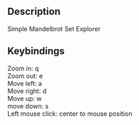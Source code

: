 ## Description

Simple Mandelbrot Set Explorer

## Keybindings

Zoom in: q <br>
Zoom out: e <br>
Move left: a <br>
Move right: d <br>
Move up: w <br>
move down: s <br>
Left mouse click: center to mouse position  <br>
